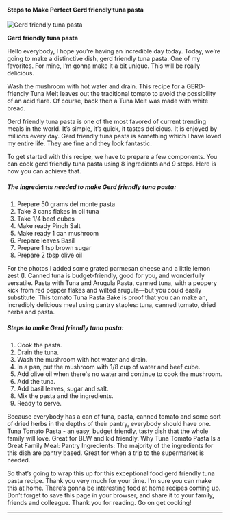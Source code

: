             

#### Steps to Make Perfect Gerd friendly tuna pasta

![Gerd friendly tuna pasta](https://img-global.cpcdn.com/recipes/25aaf24d1f9bc68b/751x532cq70/gerd-friendly-tuna-pasta-recipe-main-photo.jpg)

**Gerd friendly tuna pasta**

Hello everybody, I hope you’re having an incredible day today. Today, we’re going to make a distinctive dish, gerd friendly tuna pasta. One of my favorites. For mine, I’m gonna make it a bit unique. This will be really delicious.

Wash the mushroom with hot water and drain. This recipe for a GERD-friendly Tuna Melt leaves out the traditional tomato to avoid the possibility of an acid flare. Of course, back then a Tuna Melt was made with white bread.

Gerd friendly tuna pasta is one of the most favored of current trending meals in the world. It’s simple, it’s quick, it tastes delicious. It is enjoyed by millions every day. Gerd friendly tuna pasta is something which I have loved my entire life. They are fine and they look fantastic.

To get started with this recipe, we have to prepare a few components. You can cook gerd friendly tuna pasta using 8 ingredients and 9 steps. Here is how you can achieve that.

##### The ingredients needed to make Gerd friendly tuna pasta:

1.  Prepare 50 grams del monte pasta
2.  Take 3 cans flakes in oil tuna
3.  Take 1/4 beef cubes
4.  Make ready Pinch Salt
5.  Make ready 1 can mushroom
6.  Prepare leaves Basil
7.  Prepare 1 tsp brown sugar
8.  Prepare 2 tbsp olive oil

For the photos I added some grated parmesan cheese and a little lemon zest (I. Canned tuna is budget-friendly, good for you, and wonderfully versatile. Pasta with Tuna and Arugula Pasta, canned tuna, with a peppery kick from red pepper flakes and wilted arugula—but you could easily substitute. This tomato Tuna Pasta Bake is proof that you can make an, incredibly delicious meal using pantry staples: tuna, canned tomato, dried herbs and pasta.

##### Steps to make Gerd friendly tuna pasta:

1.  Cook the pasta.
2.  Drain the tuna.
3.  Wash the mushroom with hot water and drain.
4.  In a pan, put the mushroom with 1/8 cup of water and beef cube.
5.  Add olive oil when there's no water and continue to cook the mushroom.
6.  Add the tuna.
7.  Add basil leaves, sugar and salt.
8.  Mix the pasta and the ingredients.
9.  Ready to serve.

Because everybody has a can of tuna, pasta, canned tomato and some sort of dried herbs in the depths of their pantry, everybody should have one. Tuna Tomato Pasta - an easy, budget friendly, tasty dish that the whole family will love. Great for BLW and kid friendly. Why Tuna Tomato Pasta Is a Great Family Meal: Pantry Ingredients: The majority of the ingredients for this dish are pantry based. Great for when a trip to the supermarket is needed.

So that’s going to wrap this up for this exceptional food gerd friendly tuna pasta recipe. Thank you very much for your time. I’m sure you can make this at home. There’s gonna be interesting food at home recipes coming up. Don’t forget to save this page in your browser, and share it to your family, friends and colleague. Thank you for reading. Go on get cooking!

* * *